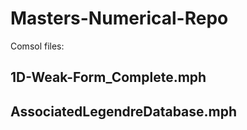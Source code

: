 # Masters-Numerical-Repo

Comsol files:

## 1D-Weak-Form_Complete.mph
## AssociatedLegendreDatabase.mph



